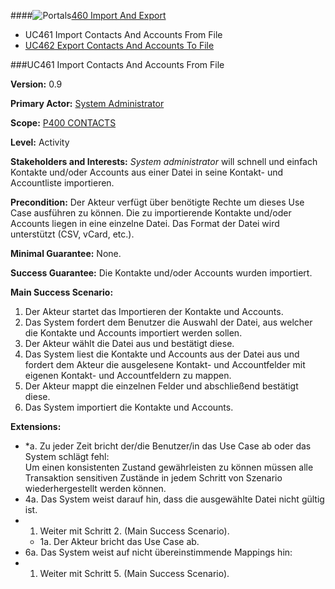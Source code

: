 ####![Portals](https://raw.github.com/massiveart/sulu-docs/master/use-cases/images/package-contacts.png)[460 Import And Export](https://github.com/massiveart/sulu-docs/tree/master/use-cases/p400/p460 "460 Import And Export")

* UC461 Import Contacts And Accounts From File 
* [UC462 Export Contacts And Accounts To File](https://github.com/massiveart/sulu-docs/tree/master/use-cases/p400/p460/UC462.md "UC462 Export Contacts And Accounts To File")

###UC461 Import Contacts And Accounts From File

**Version:** 0.9
 
**Primary Actor:** [System Administrator](https://github.com/massiveart/sulu-docs/tree/master/use-cases/actors.md "Actors") 

**Scope:** [P400 CONTACTS](https://github.com/massiveart/sulu-docs/tree/master/use-cases/p400-contacts "400 CONTACTS")

**Level:** Activity

**Stakeholders and Interests:** *System administrator* will schnell und einfach Kontakte und/oder Accounts aus einer Datei in seine Kontakt- und Accountliste importieren. 
 
**Precondition:** Der Akteur verfügt über benötigte Rechte um dieses Use Case ausführen zu können. Die zu importierende Kontakte und/oder Accounts liegen in eine einzelne Datei. Das Format der Datei wird unterstützt (CSV, vCard, etc.). 

**Minimal Guarantee:** None.

**Success Guarantee:** Die Kontakte und/oder Accounts wurden importiert.

**Main Success Scenario:** 

1. Der Akteur startet das Importieren der Kontakte und Accounts.
2. Das System fordert dem Benutzer die Auswahl der Datei, aus welcher die Kontakte und Accounts importiert werden sollen.
3. Der Akteur wählt die Datei aus und bestätigt diese.
4. Das System liest die Kontakte und Accounts aus der Datei aus und fordert dem Akteur die ausgelesene Kontakt- und Accountfelder mit eigenen Kontakt- und Accountfeldern zu mappen.
5. Der Akteur mappt die einzelnen Felder und abschließend bestätigt diese.
6. Das System importiert die Kontakte und Accounts.

**Extensions:**
* *a. Zu jeder Zeit bricht der/die Benutzer/in das Use Case ab oder das System schlägt fehl:	
Um einen konsistenten Zustand gewährleisten zu können müssen alle Transaktion sensitiven Zustände in jedem Schritt von Szenario wiederhergestellt werden können.
* 4a. Das System weist darauf hin, dass die ausgewählte Datei nicht gültig ist.
 * 1. Weiter mit Schritt 2. (Main Success Scenario).
     * 1a. Der Akteur bricht das Use Case ab.
* 6a. Das System weist auf nicht übereinstimmende Mappings hin:
 * 1. Weiter mit Schritt 5. (Main Success Scenario).
 